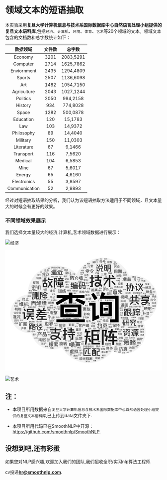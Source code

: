 # 领域文本的短语抽取


本实验采用**复旦大学计算机信息与技术系国际数据库中心自然语言处理小组提供的复旦文本语料库**,包括`经济`、`计算机`、`环境`、`体育`、`艺术`等20个领域的文本。领域文本包含的文档数和总字数统计如下：

|**数据领域**|**文件数**|**总字数**|
| :-:|:---:|:---:|
|Economy|3201|2083,5291|
|Computer|2714|1625,7862|
|Enviornment|2435|1294,4809|
|Sports|2507|1136,6098|
|Art|1482|1054,7150|
|Agriculture|2043|1027,1244|
|Politics|2050|994,2158|
|History|934|774,8028|
|Space|1282|500,0878|
|Education|120|15,1783|
|Law|103|14,9372|
|Philosophy|89|14,4040|
|Military|150|11,0303|
|Literature|67|9,1466|
|Transport|116|7,5620|
|Medical|104|6,5853|
|Mine|67|5,6017|
|Energy|65|4,6160|
|Electronics|55|3,8597|
|Communication|52|2,9893|

经过对短语抽取结果的分析，我们认为该短语抽取方法适用于不同领域，且文本量大的时候会有更好的效果。


  

### 不同领域效果展示

我们选择文本量较大的经济,计算机,艺术领域数据进行展示：

![经济](https://raw.githubusercontent.com/smoothnlp/DomainWords/master/img/经济.png)

![计算机](img/计算机.png)

![艺术](https://raw.githubusercontent.com/smoothnlp/DomainWords/master/img/艺术.png)

  

## 注：

* 本项目所用数据来自`复旦大学计算机信息与技术系国际数据库中心自然语言处理小组提供的复旦文本语料库`,已上传到data文件夹下.

* 本项目所用代码已在SmoothNLP中开源：
https://github.com/smoothnlp/SmoothNLP.

  

## 没想到吧,还有彩蛋 
如果您对NLP感兴趣,欢迎加入我们的团队,我们招收全职/实习nlp算法工程师.  

cv投递**hr@smoothnlp.com**.




